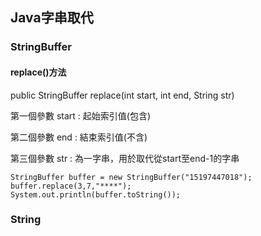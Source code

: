 ## Java字串取代
### StringBuffer
#### replace()方法

public StringBuffer replace(int start, int end, String str)

第一個參數 start : 起始索引值(包含)

第二個參數 end   : 結束索引值(不含)

第三個參數 str   : 為一字串，用於取代從start至end-1的字串

```  
StringBuffer buffer = new StringBuffer("15197447018");
buffer.replace(3,7,"****");
System.out.println(buffer.toString());
```
### String
